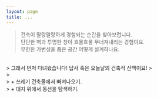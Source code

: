 ```yaml
---
layout: page
title: ...
---
```


> 건축이 말랑말랑하게 경험되는 순간을 찾아보렵니다.<br/>
> 단단한 벽과 투명한 창이 흐물흐물 무너져내리는 경험이요.<br/>
> 무한한 가변성을 품은 공간 어떻게 설계하나요.<br/>
 <br/>
> 그래서 먼저 다녀왔습니다! 답사 혹은 오늘날의 건축적 산책이요!
> <br/>
> <br/>
> + 쓰레기 건축물에서 빠져나오기.<br/>
> + 대지 위에서 동선을 탐색하기.
